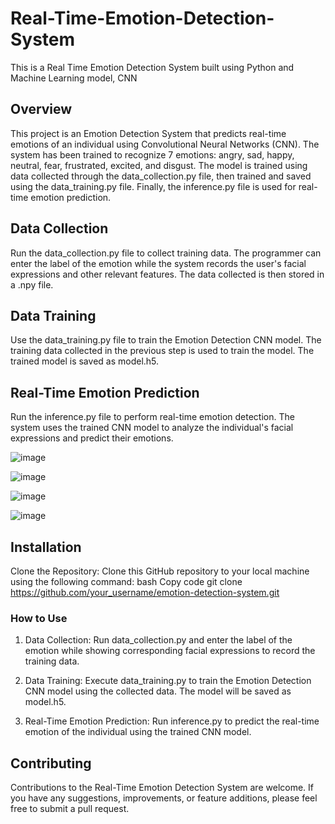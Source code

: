 # Real-Time-Emotion-Detection-System
This is a Real Time Emotion Detection System built using Python and Machine Learning model, CNN

## Overview
This project is an Emotion Detection System that predicts real-time emotions of an individual using Convolutional Neural Networks (CNN). The system has been trained to recognize 7 emotions: angry, sad, happy, neutral, fear, frustrated, excited, and disgust. The model is trained using data collected through the data_collection.py file, then trained and saved using the data_training.py file. Finally, the inference.py file is used for real-time emotion prediction.

## Data Collection
Run the data_collection.py file to collect training data. The programmer can enter the label of the emotion while the system records the user's facial expressions and other relevant features. The data collected is then stored in a .npy file.

## Data Training
Use the data_training.py file to train the Emotion Detection CNN model. The training data collected in the previous step is used to train the model. The trained model is saved as model.h5.

## Real-Time Emotion Prediction
Run the inference.py file to perform real-time emotion detection. The system uses the trained CNN model to analyze the individual's facial expressions and predict their emotions.

![image](https://github.com/Saloniimathur/Real-Time-Emotion-Detection-System/assets/89344753/abfbdff6-36d7-4e81-9850-c3f5294081fa)


![image](https://github.com/Saloniimathur/Real-Time-Emotion-Detection-System/assets/89344753/4a90d8ea-1856-4204-a27c-d5604cb2b8e8)


![image](https://github.com/Saloniimathur/Real-Time-Emotion-Detection-System/assets/89344753/9082fdbb-2902-473f-8856-23b0eead04a4)


![image](https://github.com/Saloniimathur/Real-Time-Emotion-Detection-System/assets/89344753/a8df8d48-ef60-4e35-baa9-d6c30b5fed97)

## Installation
Clone the Repository: Clone this GitHub repository to your local machine using the following command:
bash
Copy code
git clone https://github.com/your_username/emotion-detection-system.git

### How to Use
1. Data Collection: Run data_collection.py and enter the label of the emotion while showing corresponding facial expressions to record the training data.

2. Data Training: Execute data_training.py to train the Emotion Detection CNN model using the collected data. The model will be saved as model.h5.

3. Real-Time Emotion Prediction: Run inference.py to predict the real-time emotion of the individual using the trained CNN model.

## Contributing
Contributions to the Real-Time Emotion Detection System are welcome. If you have any suggestions, improvements, or feature additions, please feel free to submit a pull request.
